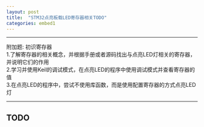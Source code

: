 ```yaml
---
layout: post
title:  "STM32点亮板载LED寄存器相关TODO"
categories: embed1
---
```


---

附加题: 初识寄存器  
1.了解寄存器的相关概念，并根据手册或者源码找出与点亮LED灯相关的寄存器，并说明它们的作用  
2.学习并使用Keil的调试模式，在点亮LED的程序中使用调试模式并查看寄存器的值  
3.在点亮LED的程序中，尝试不使用库函数，而是使用配置寄存器的方式点亮LED灯  

---


## TODO